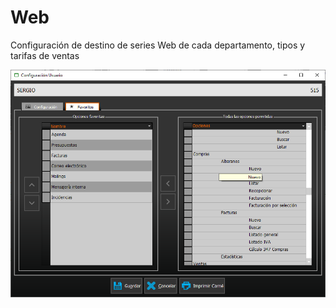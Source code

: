 # Web

Configuración de destino de series Web de cada departamento, tipos y tarifas de ventas

![](../../../.gitbook/assets/image%20%28310%29.png)

